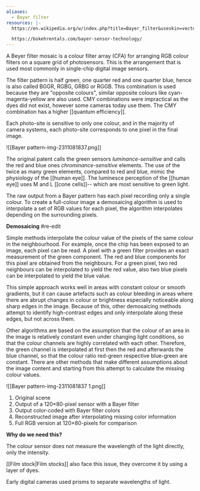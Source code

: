 ```yaml
---
aliases:
  - Bayer filter
resources: |-
  https://en.wikipedia.org/w/index.php?title=Bayer_filter&useskin=vector

  https://bokehrentals.com/bayer-sensor-technology/
---
```

A Beyer filter mosaic is a colour filter array (CFA) for arranging RGB colour filters on a square  grid of photosensors. This is the arrangement that is used most commonly in single-chip digital image sensors.

The filter pattern is half green, one quarter red and one quarter blue, hence is also called BGGR, RGBG, GRBG or RGGB. This combination is used because they are "opposite colours", similar opposite colours like cyan-magenta-yellow are also used. CMY combinations were impractical as the dyes did not exist, however some cameras today use them. The CMY combination has a higher [[quantum efficiency]].

Each photo-site is sensitive to only one colour, and in the majority of camera systems, each photo-site corresponds to one pixel in the final image.

![[Bayer pattern-img-2311081837.png]]

The original patent calls the green sensors _luminance-sensitive_ and calls the red and blue ones _chrominance-sensitive_ elements. The use of the twice as many green elements, compared to red and blue, mimic the physiology of the [[human eye]]. The luminesce perception of the [[human eye]] uses M and L [[cone cells]]-- which are most sensitive to green light.  

The raw output from a Bayer pattern has each pixel recording only a single colour. To create a full-colour image a demosaicing algorithm is used to interpolate a set of RGB values for each pixel, the algorithm interpolates depending on the surrounding pixels.

**Demosaicing** #re-edit

Simple methods interpolate the colour value of the pixels of the same colour in the neighbourhood. For example, once the chip has been exposed to an image, each pixel can be read. A pixel with a green filter provides an exact measurement of the green component. The red and blue components for this pixel are obtained from the neighbours. For a green pixel, two red neighbours can be interpolated to yield the red value, also two blue pixels can be interpolated to yield the blue value.

This simple approach works well in areas with constant colour or smooth gradients, but it can cause artefacts such as colour bleeding in areas where there are abrupt changes in colour or brightness especially noticeable along sharp edges in the image. Because of this, other demosaicing methods attempt to identify high-contrast edges and only interpolate along these edges, but not across them.

Other algorithms are based on the assumption that the colour of an area in the image is relatively constant even under changing light conditions, so that the colour channels are highly correlated with each other. Therefore, the green channel is interpolated at first then the red and afterwards the blue channel, so that the colour ratio red-green respective blue-green are constant. There are other methods that make different assumptions about the image content and starting from this attempt to calculate the missing colour values.

![[Bayer pattern-img-2311081837 1.png]]

1. Original scene
2. Output of a 120×80-pixel sensor with a Bayer filter
3. Output color-coded with Bayer filter colors
4. Reconstructed image after interpolating missing color information
5. Full RGB version at 120×80-pixels for comparison

**Why do we need this?**

The colour sensor does not measure the wavelength of the light directly, only the intensity.

[[Film stock|Film stocks]] also face this issue, they overcome it by using a layer of dyes. 

Early digital cameras used prisms to separate wavelengths of light.

